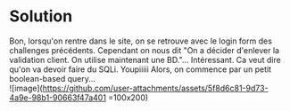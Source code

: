 # Solution
Bon, lorsqu'on rentre dans le site, on se retrouve avec le login form des challenges précédents. Cependant on nous dit "On a décider d'enlever la validation client. On utilise maintenant une BD."... Intéressant. Ca veut dire qu'on va devoir faire du SQLi. Youpiiiii
Alors, on commence par un petit boolean-based query...    
![image](https://github.com/user-attachments/assets/5f8d6c81-9d73-4a9e-98b1-90663f47a401 =100x200)  
